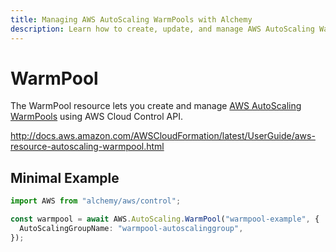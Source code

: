 ```yaml
---
title: Managing AWS AutoScaling WarmPools with Alchemy
description: Learn how to create, update, and manage AWS AutoScaling WarmPools using Alchemy Cloud Control.
---
```


# WarmPool

The WarmPool resource lets you create and manage [AWS AutoScaling WarmPools](https://docs.aws.amazon.com/autoscaling/latest/userguide/) using AWS Cloud Control API.

http://docs.aws.amazon.com/AWSCloudFormation/latest/UserGuide/aws-resource-autoscaling-warmpool.html

## Minimal Example

```ts
import AWS from "alchemy/aws/control";

const warmpool = await AWS.AutoScaling.WarmPool("warmpool-example", {
  AutoScalingGroupName: "warmpool-autoscalinggroup",
});
```

